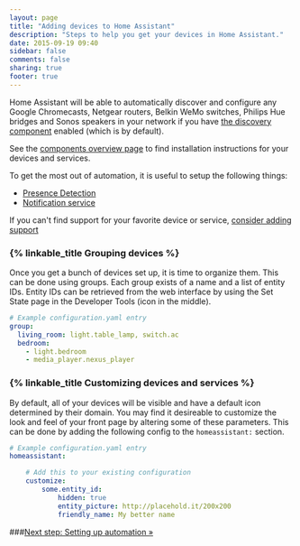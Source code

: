 ```yaml
---
layout: page
title: "Adding devices to Home Assistant"
description: "Steps to help you get your devices in Home Assistant."
date: 2015-09-19 09:40
sidebar: false
comments: false
sharing: true
footer: true
---
```


Home Assistant will be able to automatically discover and configure any Google Chromecasts, Netgear
routers, Belkin WeMo switches, Philips Hue bridges and Sonos speakers in your network if you have
[the discovery component]({{site_root}}/components/discovery.html) enabled (which is by default).

See the [components overview page](/components/) to find installation instructions for your devices
and services.

To get the most out of automation, it is useful to setup the following things:

 * [Presence Detection](/components/#presence)
 * [Notification service](/components/#notify-service)

If you can't find support for your favorite device or service,
[consider adding support](/developers/add_new_platform.html)

### {% linkable_title Grouping devices %}

Once you get a bunch of devices set up, it is time to organize them. This can be done using groups.
Each group exists of a name and a list of entity IDs. Entity IDs can be retrieved from the web interface
by using the Set State page in the Developer Tools (icon in the middle).


```yaml
# Example configuration.yaml entry
group:
  living_room: light.table_lamp, switch.ac
  bedroom:
    - light.bedroom
    - media_player.nexus_player
```

### {% linkable_title Customizing devices and services %}

By default, all of your devices will be visible and have a default icon determined by their domain.
You may find it desireable to customize the look and feel of your front page by altering some
of these parameters. This can be done by adding the following config to the `homeassistant:` section.

```yaml
# Example configuration.yaml entry
homeassistant:

    # Add this to your existing configuration
    customize:
        some.entity_id:
            hidden: true
            entity_picture: http://placehold.it/200x200
            friendly_name: My better name
```


###[Next step: Setting up automation &raquo;](/getting-started/automation.html)
